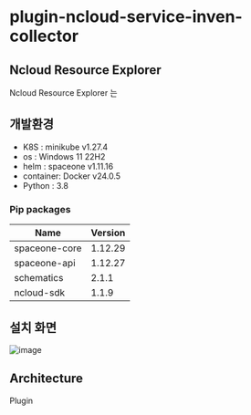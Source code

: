 # plugin-ncloud-service-inven-collector

## Ncloud Resource Explorer

Ncloud Resource Explorer 는

## 개발환경
* K8S : minikube v1.27.4
* os : Windows 11 22H2
* helm : spaceone v1.11.16
* container: Docker v24.0.5
* Python : 3.8
  
### Pip packages
 | Name          | Version            |
 |---------------| ------------------ |
 | spaceone-core |1.12.29 |
 | spaceone-api  | 1.12.27 |
 | schematics    | 2.1.1 |
 | ncloud-sdk    | 1.1.9 |

## 설치 화면
![image](https://github.com/chulgyujeon/plugin-ncloud-service-inven-collector/assets/101609006/304db630-b312-4179-9494-7af6ab06f7ef)


## Architecture

Plugin
